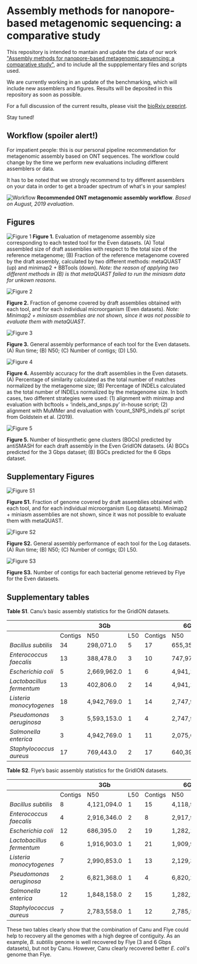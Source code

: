# Assembly methods for nanopore-based metagenomic sequencing: a comparative study

This repository is intended to mantain and update the data of our work ["Assembly methods for nanopore-based metagenomic sequencing: a comparative study"](https://www.biorxiv.org/content/10.1101/722405v1.full), and to include all the suppplementary files and scripts used. 

We are currently working in an update of the benchmarking, which will include new assemblers and figures. Results will be deposited in this repository as soon as possible.

For a full discussion of the current results, please visit the [bioRxiv preprint](https://www.biorxiv.org/content/10.1101/722405v1.full).

Stay tuned!

## Workflow (spoiler alert!)

For impatient people: this is our personal pipeline recommendation for metagenomic assembly based on ONT sequences. The workflow could change by the time we perform new evaluations including different assemblers or data.

It has to be noted that we strongly recommend to try different assemblers on your data in order to get a broader spectrum of what's in your samples!

![Workflow](./figures/Workflow.png)
**Recommended ONT metagenomic assembly workflow**. *Based on August, 2019 evaluation*.

## Figures

![Figure 1](./figures/Fig1.png)
**Figure 1.** Evaluation of metagenome assembly size corresponding to each tested tool for the Even datasets. (A) Total assembled size of draft assemblies with respect to the total size of the reference metagenome; (B) Fraction of the reference metagenome covered by the draft assembly, calculated by two different methods: metaQUAST (up) and minimap2 + BBTools (down). *Note: the reason of applying two different methods in (B) is that metaQUAST failed to run the miniasm data for unkown reasons*.




![Figure 2](./figures/Fig2.png)

**Figure 2.** Fraction of genome covered by draft assemblies obtained with each tool, and for each individual microorganism (Even datasets). *Note: Minimap2 + miniasm assemblies are not shown, since it was not possible to evaluate them with metaQUAST*.


![Figure 3](./figures/Fig3_mod.png)

**Figure 3.** General assembly performance of each tool for the Even datasets. (A) Run time; (B) N50; (C) Number of contigs; (D) L50.


![Figure 4](./figures/Fig4.png)

**Figure 4.** Assembly accuracy for the draft assemblies in the Even datasets. (A) Percentage of similarity calculated as the total number of matches normalized by the metagenome size; (B) Percentage of INDELs calculated as the total number of INDELs normalized by the metagenome size. In both cases, two different strategies were used: (1) alignment with minimap and evaluation with bcftools + ‘indels_and_snps.py’ in-house script; (2) alignment with MuMMer and evaluation with ‘count_SNPS_indels.pl’ script from Goldstein et al. (2019).



![Figure 5](./figures/Fig5.png)

**Figure 5.** Number of biosynthetic gene clusters (BGCs) predicted by antiSMASH for each draft assembly in the Even GridION datasets. (A) BGCs predicted for the 3 Gbps dataset; (B) BGCs predicted for the 6 Gbps dataset.


## Supplementary Figures

![Figure S1](./figures/FigS1.png)

**Figure S1.** Fraction of genome covered by draft assemblies obtained with each tool, and for each individual microorganism (Log datasets). Minimap2 + miniasm assemblies are not shown, since it was not possible to evaluate them with metaQUAST.


![Figure S2](./figures/FigS2.png)

**Figure S2.** General assembly performance of each tool for the Log datasets. (A) Run time; (B) N50; (C) Number of contigs; (D) L50.


![Figure S3](./figures/FigS3.png)

**Figure S3.** Number of contigs for each bacterial genome retrieved by Flye for the Even datasets.

## Supplementary tables

**Table S1**. Canu’s basic assembly statistics for the GridION datasets.

|                           |         | 3Gb         |     |         | 6Gb         |     |
|---------------------------|---------|-------------|-----|---------|-------------|-----|
|                           | Contigs | N50         | L50 | Contigs | N50         | L50 |
| *Bacillus subtilis*       | 34      | 298,071.0   | 5   | 17      | 655,353.0   | 3   |
| *Enterococcus faecalis*   | 13      | 388,478.0   | 3   | 10      | 747,976.0   | 3   |
| *Escherichia coli*        | 5       | 2,669,962.0 | 1   | 6       | 4,941,166.0 | 1   |
| *Lactobacillus fermentum* | 13      | 402,806.0   | 2   | 14      | 4,941,166.0 | 1   |
| *Listeria monocytogenes*  | 18      | 4,942,769.0 | 1   | 14      | 2,747,940.0 | 2   |
| *Pseudomonas aeruginosa*  | 3       | 5,593,153.0 | 1   | 4       | 2,747,940.0 | 2   |
| *Salmonella enterica*     | 3       | 4,942,769.0 | 1   | 11      | 2,075,612.0 | 2   |
| *Staphylococcus aureus*   | 17      | 769,443.0   | 2   | 17      | 640,396.0   | 3   |


**Table S2**. Flye’s basic assembly statistics for the GridION datasets.

|                           |         | 3Gb         |     |         | 6Gb         |     |
|---------------------------|---------|-------------|-----|---------|-------------|-----|
|                           | Contigs | N50         | L50 | Contigs | N50         | L50 |
|  *Bacillus subtilis*      | 8       | 4,121,094.0 | 1   | 15      | 4,118,946.0 | 1   |
| *Enterococcus faecalis*   | 4       | 2,916,346.0 | 2   | 8       | 2,917,992.0 | 1   |
|  *Escherichia coli*       | 12      | 686,395.0   | 2   | 19      | 1,282,129.0 | 2   |
| *Lactobacillus fermentum* | 6       | 1,916,903.0 | 1   | 21      | 1,909,954.0 | 1   |
| *Listeria monocytogenes*  | 7       | 2,990,853.0 | 1   | 13      | 2,129,318.0 | 1   |
| *Pseudomonas aeruginosa*  | 2       | 6,821,368.0 | 1   | 4       | 6,820,234.0 | 1   |
| *Salmonella enterica*     | 12      | 1,848,158.0 | 2   | 15      | 1,282,129.0 | 2   |
| *Staphylococcus aureus*   | 7       | 2,783,558.0 | 1   | 12      | 2,785,527.0 | 1   |

These two tables clearly show that the combination of Canu and Flye could help to recovery all the genomes with a high degree of contiguity. As an example, *B. subtilis* genome is well recovered by Flye (3 and 6 Gbps datasets), but not by Canu. However, Canu clearly recovered  better *E. coli*'s genome than Flye.
